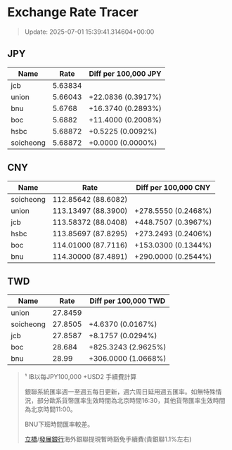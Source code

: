 # Exchange Rate Tracer

> Update: 2025-07-01 15:39:41.314604+00:00

## JPY

| Name      |    Rate | Diff per 100,000 JPY   |
|-----------|---------|------------------------|
| jcb       | 5.63834 |                        |
| union     | 5.66043 | +22.0836 (0.3917%)     |
| bnu       | 5.6768  | +16.3740 (0.2893%)     |
| boc       | 5.6882  | +11.4000 (0.2008%)     |
| hsbc      | 5.68872 | +0.5225 (0.0092%)      |
| soicheong | 5.68872 | +0.0000 (0.0000%)      |

## CNY

| Name      | Rate                | Diff per 100,000 CNY   |
|-----------|---------------------|------------------------|
| soicheong | 112.85642	(88.6082) |                        |
| union     | 113.13497	(88.3900) | +278.5550 (0.2468%)    |
| jcb       | 113.58372	(88.0408) | +448.7507 (0.3967%)    |
| hsbc      | 113.85697	(87.8295) | +273.2493 (0.2406%)    |
| boc       | 114.01000	(87.7116) | +153.0300 (0.1344%)    |
| bnu       | 114.30000	(87.4891) | +290.0000 (0.2544%)    |

## TWD

| Name      |    Rate | Diff per 100,000 TWD   |
|-----------|---------|------------------------|
| union     | 27.8459 |                        |
| soicheong | 27.8505 | +4.6370 (0.0167%)      |
| jcb       | 27.8587 | +8.1757 (0.0294%)      |
| boc       | 28.684  | +825.3243 (2.9625%)    |
| bnu       | 28.99   | +306.0000 (1.0668%)    |


> ¹ IB以每JPY100,000 +USD2 手續費計算
>
> 銀聯系統匯率週一至週五每日更新，週六周日延用週五匯率。如無特殊情況，部分歐系貨幣匯率生效時間為北京時間16:30，其他貨幣匯率生效時間為北京時間11:00。
>
> BNU下班時間匯率較差。
>
> [立橋](https://www.wlbank.com.mo/uploads/ueditor/file/20181211/1544536513900230.pdf)/[發展銀行](https://www.mdb.com.mo/Service_Charges_20230728.pdf)海外銀聯提現暫時豁免手續費(貴銀聯1.1%左右)

